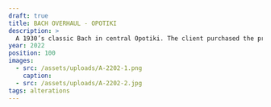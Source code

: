 ```yaml
---
draft: true
title: BACH OVERHAUL - OPOTIKI
description: >
  A 1930’s classic Bach in central Opotiki. The client purchased the property in a heavily run down state. The design overhaul pays respect to the existing structure while bringing it forward to a sleeker future. The design included heavy internal re-planning with open plan living, a sleepout and large wrap around deck 
year: 2022
position: 100
images:
  - src: /assets/uploads/A-2202-1.png
    caption: 
  - src: /assets/uploads/A-2202-2.jpg
tags: alterations
---
```

